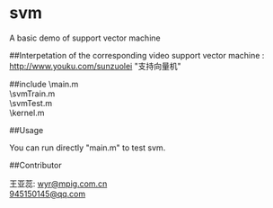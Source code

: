 # svm
A basic demo of support vector machine

##Interpetation of the corresponding video 
support vector machine : <http://www.youku.com/sunzuolei>  "支持向量机"

##include 
\main.m     <br/>
\svmTrain.m  <br/>
\svmTest.m   <br/>
\kernel.m    <br/>

##Usage

You can run directly "main.m" to test svm.


##Contributor

 王亚蕊: <wyr@mpig.com.cn>  <br/>
         <945150145@qq.com>






